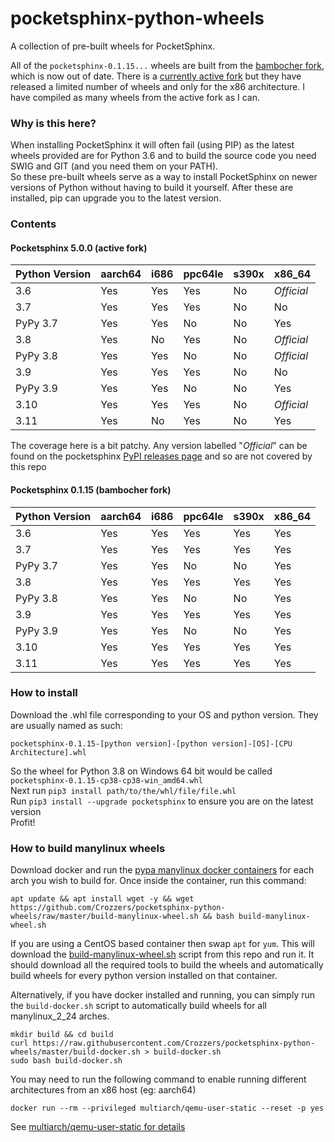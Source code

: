 # pocketsphinx-python-wheels
A collection of pre-built wheels for PocketSphinx.

All of the `pocketsphinx-0.1.15...` wheels are built from the [bambocher fork](https://github.com/bambocher/pocketsphinx-python),
which is now out of date. There is a [currently active fork](https://github.com/cmusphinx/pocketsphinx) but they have released a
limited number of wheels and only for the x86 architecture. I have compiled as many wheels from the active fork as I can.


### Why is this here?
When installing PocketSphinx it will often fail (using PIP) as the latest wheels provided are for Python 3.6 and to build the source code you need SWIG and GIT (and you need them on your PATH).  
So these pre-built wheels serve as a way to install PocketSphinx on newer versions of Python without having to build it yourself. After these are installed, pip can upgrade you to the latest version.

### Contents

#### Pocketsphinx 5.0.0 (active fork)

| Python Version | aarch64       | i686          | ppc64le       | s390x         | x86_64        |
|----------------|---------------|---------------|---------------|---------------|---------------|
| 3.6            | Yes           | Yes           | Yes           | No            | *Official*    |
| 3.7            | Yes           | Yes           | Yes           | No            | No            |
| PyPy 3.7       | Yes           | Yes           | No            | No            | Yes           |
| 3.8            | Yes           | No            | Yes           | No            | *Official*    |
| PyPy 3.8       | Yes           | Yes           | No            | No            | *Official*    |
| 3.9            | Yes           | Yes           | Yes           | No            | No            |
| PyPy 3.9       | Yes           | Yes           | No            | No            | Yes           |
| 3.10           | Yes           | Yes           | Yes           | No            | *Official*    |
| 3.11           | Yes           | No            | Yes           | No            | Yes           |

The coverage here is a bit patchy. Any version labelled "*Official*" can be found on the pocketsphinx [PyPI releases page](https://pypi.org/project/pocketsphinx/#files)
and so are not covered by this repo

#### Pocketsphinx 0.1.15 (bambocher fork)

| Python Version | aarch64       | i686          | ppc64le       | s390x         | x86_64        |
|----------------|---------------|---------------|---------------|---------------|---------------|
| 3.6            | Yes           | Yes           | Yes           | Yes           | Yes           |
| 3.7            | Yes           | Yes           | Yes           | Yes           | Yes           |
| PyPy 3.7       | Yes           | Yes           | No            | No            | Yes           |
| 3.8            | Yes           | Yes           | Yes           | Yes           | Yes           |
| PyPy 3.8       | Yes           | Yes           | No            | No            | Yes           |
| 3.9            | Yes           | Yes           | Yes           | Yes           | Yes           |
| PyPy 3.9       | Yes           | Yes           | No            | No            | Yes           |
| 3.10           | Yes           | Yes           | Yes           | Yes           | Yes           |
| 3.11           | Yes           | Yes           | Yes           | Yes           | Yes           |


### How to install
Download the .whl file corresponding to your OS and python version. They are usually named as such:  

    pocketsphinx-0.1.15-[python version]-[python version]-[OS]-[CPU Architecture].whl  


So the wheel for Python 3.8 on Windows 64 bit would be called `pocketsphinx-0.1.15-cp38-cp38-win_amd64.whl`  
Next run `pip3 install path/to/the/whl/file/file.whl`  
Run `pip3 install --upgrade pocketsphinx` to ensure you are on the latest version  
Profit!


### How to build manylinux wheels
Download docker and run the [pypa manylinux docker containers](https://github.com/pypa/manylinux#docker-images) for each arch you wish
to build for. Once inside the container, run this command:  
```
apt update && apt install wget -y && wget https://github.com/Crozzers/pocketsphinx-python-wheels/raw/master/build-manylinux-wheel.sh && bash build-manylinux-wheel.sh
```
If you are using a CentOS based container then swap `apt` for `yum`.
This will download the [build-manylinux-wheel.sh](https://github.com/Crozzers/pocketsphinx-python-wheels/raw/master/build-manylinux-wheel.sh)
script from this repo and run it. It should download all the required tools to build the wheels and automatically build wheels for every python version installed
on that container.

Alternatively, if you have docker installed and running, you can simply run the `build-docker.sh` script
to automatically build wheels for all manylinux_2_24 arches.
```
mkdir build && cd build
curl https://raw.githubusercontent.com/Crozzers/pocketsphinx-python-wheels/master/build-docker.sh > build-docker.sh
sudo bash build-docker.sh
```
You may need to run the following command to enable running different architectures from an x86 host (eg: aarch64)
```
docker run --rm --privileged multiarch/qemu-user-static --reset -p yes
```
See [multiarch/qemu-user-static for details](https://github.com/multiarch/qemu-user-static)
